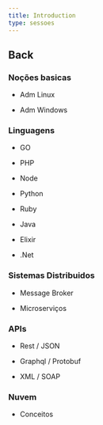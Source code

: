 ```yaml
---
title: Introduction
type: sessoes
---
```


## Back

### Noções basicas

- Adm Linux

- Adm Windows

### Linguagens

- GO

- PHP

- Node

- Python

- Ruby

- Java

- Elixir

- .Net

### Sistemas Distribuidos

- Message Broker

- Microserviços

### APIs

- Rest / JSON

- Graphql / Protobuf

- XML / SOAP

### Nuvem

- Conceitos
